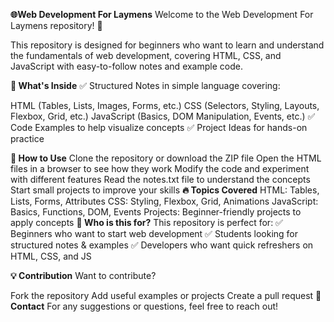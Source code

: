 **🌐Web Development For Laymens**
Welcome to the Web Development For Laymens repository! 🎉

This repository is designed for beginners who want to learn and understand the fundamentals of web development, covering HTML, CSS, and JavaScript with easy-to-follow notes and example code.

**📌 What's Inside**
✅ Structured Notes in simple language covering:

HTML (Tables, Lists, Images, Forms, etc.)
CSS (Selectors, Styling, Layouts, Flexbox, Grid, etc.)
JavaScript (Basics, DOM Manipulation, Events, etc.)
✅ Code Examples to help visualize concepts
✅ Project Ideas for hands-on practice

**🚀 How to Use**
Clone the repository or download the ZIP file
Open the HTML files in a browser to see how they work
Modify the code and experiment with different features
Read the notes.txt file to understand the concepts
Start small projects to improve your skills
**🔥 Topics Covered**
HTML: Tables, Lists, Forms, Attributes
CSS: Styling, Flexbox, Grid, Animations
JavaScript: Basics, Functions, DOM, Events
Projects: Beginner-friendly projects to apply concepts
**🎯 Who is this for?**
This repository is perfect for:
✅ Beginners who want to start web development
✅ Students looking for structured notes & examples
✅ Developers who want quick refreshers on HTML, CSS, and JS

**💡 Contribution**
Want to contribute?

Fork the repository
Add useful examples or projects
Create a pull request
**📩 Contact**
For any suggestions or questions, feel free to reach out!
